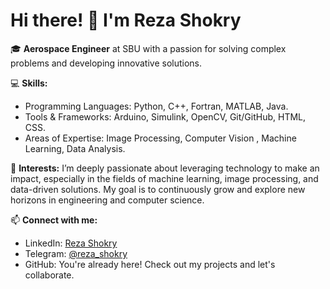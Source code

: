 # Hi there! 👋 I'm Reza Shokry

🎓 **Aerospace Engineer** at SBU with a passion for solving complex problems and developing innovative solutions.

💻 **Skills:**
- Programming Languages: Python, C++, Fortran, MATLAB, Java.
- Tools & Frameworks: Arduino, Simulink, OpenCV, Git/GitHub, HTML, CSS.
- Areas of Expertise: Image Processing, Computer Vision , Machine Learning, Data Analysis.

🌟 **Interests:**
I’m deeply passionate about leveraging technology to make an impact, especially in the fields of machine learning, image processing, and data-driven solutions. My goal is to continuously grow and explore new horizons in engineering and computer science.

📫 **Connect with me:**
- LinkedIn: [Reza Shokry](https://www.linkedin.com/in/reza-shokry)
- Telegram: [@reza_shokry](https://t.me/reza_shokry)
- GitHub: You're already here! Check out my projects and let's collaborate.
